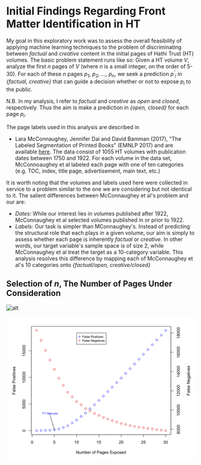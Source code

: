 # Initial Findings Regarding Front Matter Identification in HT

My goal in this exploratory work was to assess the overall feasibility
of applying machine learning techniques to the problem of discriminating
between *factual* and *creative* content in the initial pages of
Hathi Trust (HT) volumes.  The basic problem statement runs like so:
Given a HT volume *V*, analyze the first *n* pages of *V* (where *n*
is a small integer, on the order of 5-30).  For each of these *n* pages
*p<sub>1</sub>, p<sub>2</sub>, ..., p<sub>n</sub>*, we seek a prediction
*p<sup>'</sup><sub>i</sub>* in *{factual, creative}* that can guide
a decision whether or not to expose *p<sub>i</sub>* to the public.

N.B. In my analysis, I refer to *factual* and *creative* as *open* and
*closed*, respectively.  Thus the aim is make a prediction in 
*{open, closed}* for each page *p<sub>i</sub>*.

The page labels used in this analysis are described in
* Lara McConnaughey, Jennifer Dai and David Bamman (2017), "The Labeled Segmentation of Printed Books" (EMNLP 2017)
and are available [here](https://github.com/dbamman/book-segmentation).  The
data consist of 1055 HT volumes with publication dates between 1750 and 1922.
For each volume in the data set, McConnoaughey et al labeled each page with one
of ten categories (e.g. TOC, index, title page, advertisement, main text, etc.)

It is worth
noting that the volumes and labels used here were collected in service to a problem
similar to the one we are considering but not identical to it. The salient 
differences between McConnaughey et al's problem and our are:
* *Dates:* While our interest lies in volumes published after 1922, McConnaughey
et al selected volumes published in or prior to 1922.
* *Labels:* Our task is simpler than MConnaughey's.  Instead of predicting the
structural role that each plays in a given volume, our aim is simply to assess
whether each page is inherently *factual* or *creative*.  In other words, our
target variable's sample space is of size 2, while McConnaughey et al treat
the target as a 10-category variable.  This analysis resolves this difference
by mapping each of McConnaughey et al's 10 categories onto *{factual/open,
creative/closed}*
 

## Selection of *n*, The Number of Pages Under Consideration

![alt](https://github.com/milesefron/ht-frontmatter/blob/master/plots/dbamman-section-distributions.png "Distribution of Section Types Across First 10 Pages")

![alt](./plots/fp-fn.png "False positives and false negatives as a function of n")
